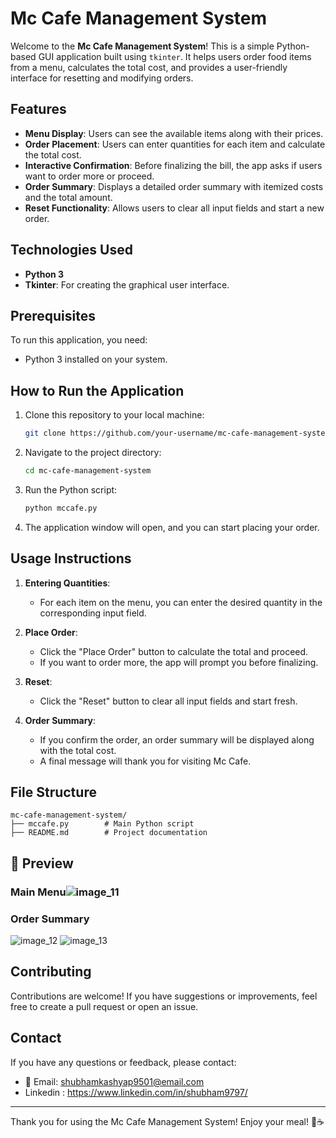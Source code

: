 # Mc Cafe Management System

Welcome to the **Mc Cafe Management System**! This is a simple Python-based GUI application built using `tkinter`. It helps users order food items from a menu, calculates the total cost, and provides a user-friendly interface for resetting and modifying orders.

## Features

- **Menu Display**: Users can see the available items along with their prices.
- **Order Placement**: Users can enter quantities for each item and calculate the total cost.
- **Interactive Confirmation**: Before finalizing the bill, the app asks if users want to order more or proceed.
- **Order Summary**: Displays a detailed order summary with itemized costs and the total amount.
- **Reset Functionality**: Allows users to clear all input fields and start a new order.

## Technologies Used

- **Python 3**
- **Tkinter**: For creating the graphical user interface.

## Prerequisites

To run this application, you need:

- Python 3 installed on your system.

## How to Run the Application

1. Clone this repository to your local machine:
   ```bash
   git clone https://github.com/your-username/mc-cafe-management-system.git
   ```

2. Navigate to the project directory:
   ```bash
   cd mc-cafe-management-system
   ```

3. Run the Python script:
   ```bash
   python mccafe.py
   ```

4. The application window will open, and you can start placing your order.

## Usage Instructions

1. **Entering Quantities**:
   - For each item on the menu, you can enter the desired quantity in the corresponding input field.

2. **Place Order**:
   - Click the "Place Order" button to calculate the total and proceed.
   - If you want to order more, the app will prompt you before finalizing.

3. **Reset**:
   - Click the "Reset" button to clear all input fields and start fresh.

4. **Order Summary**:
   - If you confirm the order, an order summary will be displayed along with the total cost.
   - A final message will thank you for visiting Mc Cafe.

## File Structure

```
mc-cafe-management-system/
├── mccafe.py        # Main Python script
├── README.md        # Project documentation
```

## 📸 Preview  

### Main Menu![image_11](https://github.com/user-attachments/assets/83db00c7-d66e-4133-94c4-a87bed58104c)




### Order Summary
![image_12](https://github.com/user-attachments/assets/64a3f000-651e-4a02-aefa-bc2e72f5d71e)
![image_13](https://github.com/user-attachments/assets/4222b5be-fef9-48a8-a2f2-e64e1cc3348e)


## Contributing

Contributions are welcome! If you have suggestions or improvements, feel free to create a pull request or open an issue.

## Contact

If you have any questions or feedback, please contact:

- 📧 Email: shubhamkashyap9501@email.com  
- Linkedin : https://www.linkedin.com/in/shubham9797/


---

Thank you for using the Mc Cafe Management System! Enjoy your meal! 🍔☕

